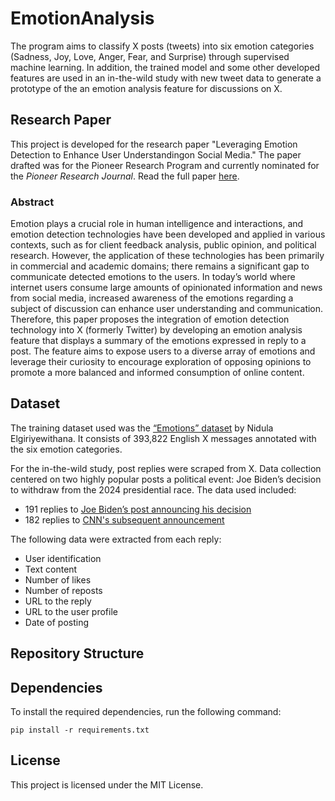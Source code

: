 # EmotionAnalysis
The program aims to classify X posts (tweets) into six emotion categories (Sadness, Joy, Love, Anger, Fear, and Surprise) through supervised machine learning. In addition, the trained model and some other developed features are used in an in-the-wild study with new tweet data to generate a prototype of the an emotion analysis feature for discussions on X. 

## Research Paper
This project is developed for the research paper "Leveraging Emotion Detection to Enhance User Understandingon Social Media." The paper drafted was for the Pioneer Research Program and currently nominated for the _Pioneer Research Journal_. Read the full paper [here](https://drive.google.com/file/d/1N6pzBUV7BOJbk2UjgcS-xTU2GBswEUc9/view?usp=sharing).

### Abstract
Emotion plays a crucial role in human intelligence and interactions, and emotion detection technologies have been developed and applied in various contexts, such as for client feedback analysis, public opinion, and political research. However, the application of these technologies has been primarily in commercial and academic domains; there remains a significant gap to communicate detected emotions to the users. In today’s world where internet users consume large amounts of opinionated information and news from social media, increased awareness of the emotions regarding a subject of discussion can enhance user understanding and communication. Therefore, this paper proposes the integration of emotion detection technology into X (formerly Twitter) by developing an emotion analysis feature that displays a summary of the emotions expressed in reply to a post. The feature aims to expose users to a diverse array of emotions and leverage their curiosity to encourage exploration of opposing opinions to promote a more balanced and informed consumption of online content.

## Dataset 
The training dataset used was the [“Emotions” dataset](https://doi.org/10.34740/KAGGLE/) by Nidula Elgiriyewithana. It consists of 393,822 English X messages annotated with the six emotion categories. 

For the in-the-wild study, post replies were scraped from X. Data collection centered on two highly popular posts a political event: Joe Biden’s decision to withdraw from the 2024 presidential race. The data used included: 
- 191 replies to [Joe Biden’s post announcing his decision](https://x.com/JoeBiden/status/1815080881981190320)
- 182 replies to [CNN's subsequent announcement](https://x.com/CNN/status/1815085892987478441)

The following data were extracted from each reply:
- User identification
- Text content
- Number of likes
- Number of reposts
- URL to the reply
- URL to the user profile
- Date of posting

## Repository Structure 


## Dependencies
To install the required dependencies, run the following command:
```
pip install -r requirements.txt
```

## License 
This project is licensed under the MIT License. 
